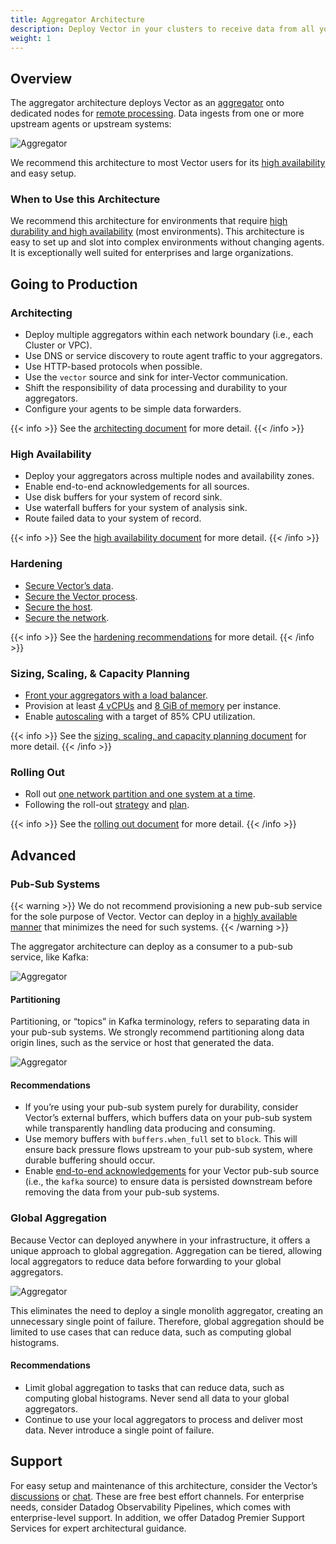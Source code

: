 ```yaml
---
title: Aggregator Architecture
description: Deploy Vector in your clusters to receive data from all your systems.
weight: 1
---
```


## Overview

The aggregator architecture deploys Vector as an [aggregator](/docs/setup/going-to-prod/architecting/) onto dedicated nodes for [remote processing](/docs/setup/going-to-prod/architecting/). Data ingests from one or more upstream agents or upstream systems:

![Aggregator](/img/going-to-prod/aggregator.png)

We recommend this architecture to most Vector users for its [high availability](/docs/setup/going-to-prod/high-availability/) and easy setup.

### When to Use this Architecture

We recommend this architecture for environments that require [high durability and high availability](/docs/setup/going-to-prod/high-availability/) (most environments). This architecture is easy to set up and slot into complex environments without changing agents. It is exceptionally well suited for enterprises and large organizations.

## Going to Production

### Architecting

- Deploy multiple aggregators within each network boundary (i.e., each Cluster or VPC).
- Use DNS or service discovery to route agent traffic to your aggregators.
- Use HTTP-based protocols when possible.
- Use the `vector` source and sink for inter-Vector communication.
- Shift the responsibility of data processing and durability to your aggregators.
- Configure your agents to be simple data forwarders.

{{< info >}}
See the [architecting document](/docs/setup/going-to-prod/architecting/) for more detail.
{{< /info >}}

### High Availability

- Deploy your aggregators across multiple nodes and availability zones.
- Enable end-to-end acknowledgements for all sources.
- Use disk buffers for your system of record sink.
- Use waterfall buffers for your system of analysis sink.
- Route failed data to your system of record.

{{< info >}}
See the [high availability document](/docs/setup/going-to-prod/high-availability/) for more detail.
{{< /info >}}

### Hardening

- [Secure Vector’s data](/docs/setup/going-to-prod/hardening/#securing-the-data).
- [Secure the Vector process](/docs/setup/going-to-prod/hardening/#securing-the-vector-process).
- [Secure the host](/docs/setup/going-to-prod/hardening/#securing-the-host).
- [Secure the network](/docs/setup/going-to-prod/hardening/#securing-the-network).

{{< info >}}
See the [hardening recommendations](/docs/setup/going-to-prod/hardening/) for more detail.
{{< /info >}}

### Sizing, Scaling, & Capacity Planning

- [Front your aggregators with a load balancer](/docs/setup/going-to-prod/sizing/).
- Provision at least [4 vCPUs](/docs/setup/going-to-prod/sizing/#cpus) and [8 GiB of memory](/docs/setup/going-to-prod/sizing/#memory) per instance.
- Enable [autoscaling](/docs/setup/going-to-prod/sizing/#autoscaling) with a target of 85% CPU utilization.

{{< info >}}
See the [sizing, scaling, and capacity planning document](/docs/setup/going-to-prod/sizing/) for more detail.
{{< /info >}}

### Rolling Out

- Roll out [one network partition and one system at a time](/docs/setup/going-to-prod/rollout/#incremental-adoption).
- Following the roll-out [strategy](/docs/setup/going-to-prod/rollout/#rollout-strategy) and [plan](/docs/setup/going-to-prod/rollout/#rollout-plan).

{{< info >}}
See the [rolling out document](/docs/setup/going-to-prod/rollout/) for more detail.
{{< /info >}}

## Advanced

### Pub-Sub Systems

{{< warning >}}
We do not recommend provisioning a new pub-sub service for the sole purpose of Vector. Vector can deploy in a [highly available manner](/docs/setup/going-to-prod/high-availability/) that minimizes the need for such systems.
{{< /warning >}}

The aggregator architecture can deploy as a consumer to a pub-sub service, like Kafka:

![Aggregator](/img/going-to-prod/pub-sub.png)

#### Partitioning

Partitioning, or “topics” in Kafka terminology, refers to separating data in your pub-sub systems. We strongly recommend partitioning along data origin lines, such as the service or host that generated the data.

![Aggregator](/img/going-to-prod/partitioning.png)

#### Recommendations

- If you’re using your pub-sub system purely for durability, consider Vector’s external buffers, which buffers data on your pub-sub system while transparently handling data producing and consuming.
- Use memory buffers with `buffers.when_full` set to `block`. This will ensure back pressure flows upstream to your pub-sub system, where durable buffering should occur.
-  Enable [end-to-end acknowledgements](/docs/about/under-the-hood/architecture/end-to-end-acknowledgements/) for your Vector pub-sub source (i.e., the `kafka` source) to ensure data is persisted downstream before removing the data from your pub-sub systems.

### Global Aggregation

Because Vector can deployed anywhere in your infrastructure, it offers a unique approach to global aggregation. Aggregation can be tiered, allowing local aggregators to reduce data before forwarding to your global aggregators.

![Aggregator](/img/going-to-prod/global-aggregation.png)

This eliminates the need to deploy a single monolith aggregator, creating an unnecessary single point of failure. Therefore, global aggregation should be limited to use cases that can reduce data, such as computing global histograms.

#### Recommendations

- Limit global aggregation to tasks that can reduce data, such as computing global histograms. Never send all data to your global aggregators.
- Continue to use your local aggregators to process and deliver most data. Never introduce a single point of failure.

## Support
For easy setup and maintenance of this architecture, consider the Vector’s [discussions](https://discussions.vector.dev) or [chat](https://chat.vector.dev). These are free best effort channels. For enterprise needs, consider Datadog Observability Pipelines, which comes with enterprise-level support. In addition, we offer Datadog Premier Support Services for expert architectural guidance.
